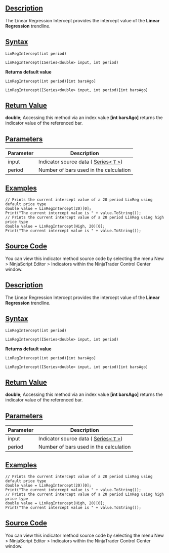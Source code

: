 ## [Description](https://developer.ninjatrader.com/docs/desktop/linear_regression_intercept\#description)

The Linear Regression Intercept provides the intercept value of the **Linear Regression** trendline.

## [Syntax](https://developer.ninjatrader.com/docs/desktop/linear_regression_intercept\#syntax)

`LinRegIntercept(int period)`

`LinRegIntercept(ISeries<double> input, int period)`

**Returns default value**

`LinRegIntercept(int period)[int barsAgo]`

`LinRegIntercept(ISeries<double> input, int period)[int barsAgo]`

## [Return Value](https://developer.ninjatrader.com/docs/desktop/linear_regression_intercept\#return-value)

**double**; Accessing this method via an index value **\[int barsAgo\]** returns the indicator value of the referenced bar.

## [Parameters](https://developer.ninjatrader.com/docs/desktop/linear_regression_intercept\#parameters)

| Parameter | Description |
| --- | --- |
| input | Indicator source data ( [Series< `T` >](https://developer.ninjatrader.com/docs/desktop/seriest)) |
| period | Number of bars used in the calculation |

## [Examples](https://developer.ninjatrader.com/docs/desktop/linear_regression_intercept\#examples)

```jsx-150469391 csharp
// Prints the current intercept value of a 20 period LinReg using default price type
double value = LinRegIntercept(20)[0];
Print("The current intercept value is " + value.ToString());
// Prints the current intercept value of a 20 period LinReg using high price type
double value = LinRegIntercept(High, 20)[0];
Print("The current intercept value is " + value.ToString());

```

## [Source Code](https://developer.ninjatrader.com/docs/desktop/linear_regression_intercept\#source-code)

You can view this indicator method source code by selecting the menu New > NinjaScript Editor > Indicators within the NinjaTrader Control Center window.

## [Description](https://developer.ninjatrader.com/docs/desktop/linear_regression_intercept\#description)

The Linear Regression Intercept provides the intercept value of the **Linear Regression** trendline.

## [Syntax](https://developer.ninjatrader.com/docs/desktop/linear_regression_intercept\#syntax)

`LinRegIntercept(int period)`

`LinRegIntercept(ISeries<double> input, int period)`

**Returns default value**

`LinRegIntercept(int period)[int barsAgo]`

`LinRegIntercept(ISeries<double> input, int period)[int barsAgo]`

## [Return Value](https://developer.ninjatrader.com/docs/desktop/linear_regression_intercept\#return-value)

**double**; Accessing this method via an index value **\[int barsAgo\]** returns the indicator value of the referenced bar.

## [Parameters](https://developer.ninjatrader.com/docs/desktop/linear_regression_intercept\#parameters)

| Parameter | Description |
| --- | --- |
| input | Indicator source data ( [Series< `T` >](https://developer.ninjatrader.com/docs/desktop/seriest)) |
| period | Number of bars used in the calculation |

## [Examples](https://developer.ninjatrader.com/docs/desktop/linear_regression_intercept\#examples)

```jsx-150469391 csharp
// Prints the current intercept value of a 20 period LinReg using default price type
double value = LinRegIntercept(20)[0];
Print("The current intercept value is " + value.ToString());
// Prints the current intercept value of a 20 period LinReg using high price type
double value = LinRegIntercept(High, 20)[0];
Print("The current intercept value is " + value.ToString());

```

## [Source Code](https://developer.ninjatrader.com/docs/desktop/linear_regression_intercept\#source-code)

You can view this indicator method source code by selecting the menu New > NinjaScript Editor > Indicators within the NinjaTrader Control Center window.